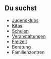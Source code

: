 ## Du suchst

- [Jugendklubs](Jugendklubs/Jugendklubs.md)
- [Kitas](Kitas/Kitas.md)
- [Schulen](Schulen/Schulen.md)
- [Veranstaltungen](calendar/calendar.html)
- [Freizeit](Freizeit/Freizeit.md)
- Beratung
- Familienzentren
